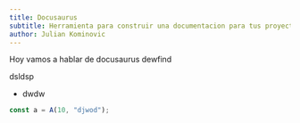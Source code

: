 ```yaml
---
title: Docusaurus
subtitle: Herramienta para construir una documentacion para tus proyectos
author: Julian Kominovic
---
```


Hoy vamos a hablar de docusaurus
dewfind

dsldsp

- dwdw

```js
const a = A(10, "djwod");
```
